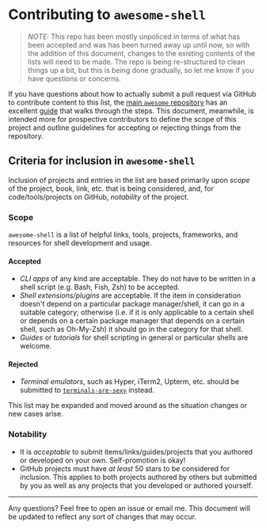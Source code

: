 # Contributing to `awesome-shell`

> _NOTE:_ This repo has been mostly unpoliced in terms of what has been accepted and was has been turned away up until now, so with the addition of this document, changes to the existing contents of the lists will need to be made. The repo is being re-structured to clean things up a bit, but this is being done gradually, so let me know if you have questions or concerns.

If you have questions about how to actually submit a pull request via GitHub to contribute content to this list, the [main `awesome` repository](https://github.com/sindresorhus/awesome) has an excellent [guide](https://github.com/sindresorhus/awesome/blob/master/contributing.md#adding-something-to-an-awesome-list) that walks through the steps. This document, meanwhile, is intended more for prospective contributors to define the scope of this project and outline guidelines for accepting or rejecting things from the repository.

## Criteria for inclusion in `awesome-shell`

Inclusion of projects and entries in the list are based primarily upon  _scope_ of the project, book, link, etc. that is being considered, and, for code/tools/projects on GitHub, _notability_ of the project.

### Scope
`awesome-shell` is a list of helpful links, tools, projects, frameworks, and resources for shell development and usage.

#### Accepted

- *CLI apps* of any kind are acceptable. They do not have to be written in a shell script (e.g. Bash, Fish, Zsh) to be accepted.
- *Shell extensions/plugins* are acceptable. If the item in consideration doesn't depend on a particular package manager/shell, it can go in a suitable category; otherwise (i.e. if it is only applicable to a certain shell or depends on a certain package manager that depends on a certain shell, such as Oh-My-Zsh) it should go in the category for that shell.
- *Guides* or *tutorials* for shell scripting in general or particular shells are welcome.

#### Rejected

- *Terminal emulators*, such as Hyper, iTerm2, Upterm, etc. should be submitted to [`terminals-are-sexy`](https://github.com/k4m4/terminals-are-sexy) instead.

This list may be expanded and moved around as the situation changes or new cases arise.

### Notability
- It is *acceptable* to submit items/links/guides/projects that you authored or developed on your own. Self-promotion is okay!
- GitHub projects must have _at least_ 50 stars to be considered for inclusion. This applies to both projects authored by others but submitted by you as well as any projects that you developed or authored yourself.
<hr />

Any questions? Feel free to open an issue or email me. This document will be updated to reflect any sort of changes that may occur.
